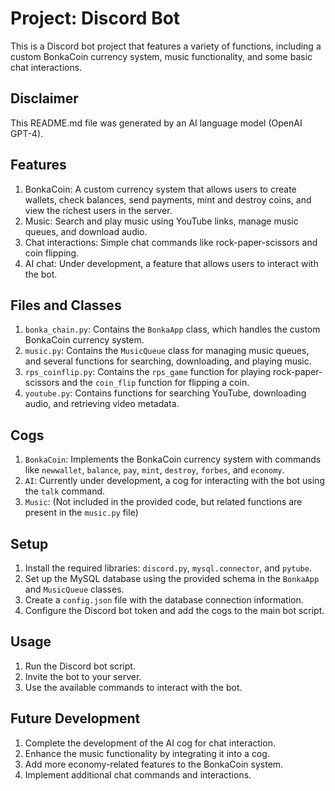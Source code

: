 # Project: Discord Bot

This is a Discord bot project that features a variety of functions, including a custom BonkaCoin currency system, music functionality, and some basic chat interactions.

## Disclaimer

This README.md file was generated by an AI language model (OpenAI GPT-4).

## Features

1. BonkaCoin: A custom currency system that allows users to create wallets, check balances, send payments, mint and destroy coins, and view the richest users in the server.
2. Music: Search and play music using YouTube links, manage music queues, and download audio.
3. Chat interactions: Simple chat commands like rock-paper-scissors and coin flipping.
4. AI chat: Under development, a feature that allows users to interact with the bot.

## Files and Classes

1. `bonka_chain.py`: Contains the `BonkaApp` class, which handles the custom BonkaCoin currency system.
2. `music.py`: Contains the `MusicQueue` class for managing music queues, and several functions for searching, downloading, and playing music.
3. `rps_coinflip.py`: Contains the `rps_game` function for playing rock-paper-scissors and the `coin_flip` function for flipping a coin.
4. `youtube.py`: Contains functions for searching YouTube, downloading audio, and retrieving video metadata.

## Cogs

1. `BonkaCoin`: Implements the BonkaCoin currency system with commands like `newwallet`, `balance`, `pay`, `mint`, `destroy`, `forbes`, and `economy`.
2. `AI`: Currently under development, a cog for interacting with the bot using the `talk` command.
3. `Music`: (Not included in the provided code, but related functions are present in the `music.py` file)

## Setup

1. Install the required libraries: `discord.py`, `mysql.connector`, and `pytube`.
2. Set up the MySQL database using the provided schema in the `BonkaApp` and `MusicQueue` classes.
3. Create a `config.json` file with the database connection information.
4. Configure the Discord bot token and add the cogs to the main bot script.

## Usage

1. Run the Discord bot script.
2. Invite the bot to your server.
3. Use the available commands to interact with the bot.

## Future Development

1. Complete the development of the AI cog for chat interaction.
2. Enhance the music functionality by integrating it into a cog.
3. Add more economy-related features to the BonkaCoin system.
4. Implement additional chat commands and interactions.
